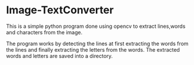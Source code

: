 # Image-TextConverter


This is a simple python program done using opencv to extract lines,words and characters from the image.

The program works by detecting the lines at first extracting the words from the lines and finally extracting the letters from the words.
The extracted words and letters are saved into a directory.

